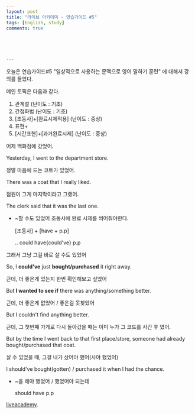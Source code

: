 ```yaml
---
layout: post
title: "라이브 아카데미 - 연습가이드 #5"
tags: [English, study]
comments: true





---
```


오늘은 연습가이드#5 "일상적으로 사용하는 문맥으로 영어 말하기 훈련" 에 대해서 강의를 들었다.

메인 토픽은 다음과 같다.

1. 관계절  (난이도 : 기초)
2. 간접화법 (난이도 : 기초)
3. [조동사]+[완료시제적용] (난이도 : 중상)
4. 표현+
5. [시간표현]+[과거완료시제] (난이도 : 중상)



어제 백화점에 갔었어.

Yesterday, I went to the department store. 

정말 마음에 드는 코트가 있었어.

There was a coat that I really liked. 

점원이 그게 마지막이라고 그랬어.

The clerk said that it was the last one. 

* ~할 수도 있었어 조동사에 완료 시제를 씌어줘야한다.

  [조동사] + [have + p.p]

  .. could have{could've} p.p

그래서 그냥 그걸 바로 살 수도 있었어

So, I **could've** just **bought/purchased** it right away. 

근데, 더 좋은게 있는지 한번 확인해보고 싶었어

But **I wanted to see if** there was anything/something better. 

근데, 더 좋은게 없었어 / 좋은걸 못찾았어

But I couldn't find anything better. 

근데, 그 첫번쨰 가게로 다시 돌아갔을 때는 이미 누가 그 코드를 사간 후 였어.

But by the time I went back to that first place/store, someone had already bought/purchased that coat.

살 수 있었을 때, 그걸 내가 샀어야 했어(사야 했었어)

I should've bought(gotten) / purchased it when I had the chance.﻿

* ~을 해야 했었어 / 했었어야 되는데 

  should have p.p



[liveacademy](https://www.youtube.com/watch?v=b6WW4mGsrlQ&list=PLIsIUJcT0HIU3r526hLOSkF3zAw7tqyx8&index=52&t=201s).


